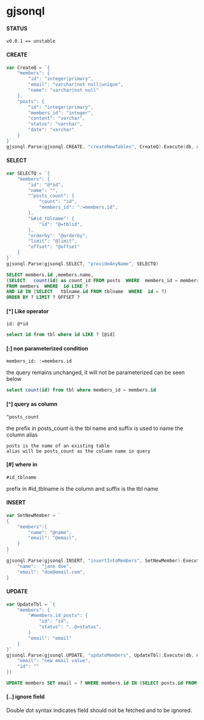 # gjsonql

#### STATUS
```
v0.0.1 == unstable
```

#### CREATE
```go
var CreateQ = `{
    "members": {
        "id": "integer|primary",
        "email": "varchar|not null|unique",
        "name": "varchar|not null"
    },
    "posts": {
		"id": "integer|primary",
        "members_id": "integer",
        "content": "varchar",
        "status": "varchar",
        "date": "varchar"
    }
}`
gjsonql.Parse(gjsonql.CREATE, "createNewTables", CreateQ).Execute(db, nil)
```

#### SELECT
```go
var SELECTQ = `{
    "members": {
        "id": "@*id",
        "name": "",
        "^posts_count": {
            "count": "id",
            "members_id": ":=members.id",
        },
        "&#id_tblname": {
            "id": "@=tblid",
        },
        "orderby": "@orderby",
        "limit": "@limit",
        "offset": "@offset"
    }
}`
gjsonql.Parse(gjsonql.SELECT, "provideAnyName", SELECTQ)
```

```sql
SELECT members.id ,members.name, 
(SELECT   count(id) as count_id FROM posts  WHERE  members_id = members.id) posts_count
FROM members  WHERE  id LIKE ? 
AND id IN (SELECT   tblname.id FROM tblname  WHERE  id = ?)
ORDER BY ? LIMIT ? OFFSET ?
```

#### [*] Like operator
```
id: @*id
```
```sql
select id from tbl where id LIKE ? [@id]
```

#### [:] non parameterized condition
```
members_id: :=members.id
```
the query remains unchanged, it will not be parameterized can be seen below

```sql
select count(id) from tbl where members_id = members.id
```

#### [^] query as column

```
^posts_count
```
the prefix in posts_count is the tbl name and suffix is used to name the column alias

```
posts is the name of an existing table
alias will be posts_count as the column name in query
```

#### [#] where in 
```
#id_tblname
```
prefix in #id_tblname is the column and suffix is the tbl name

#### INSERT
```go
var SetNewMember = `
{
    "members":{
        "name": "@name", 
        "email": "@email",
    }
}
`
gjsonql.Parse(gjsonql.INSERT, "insertIntoMembers", SetNewMember).Execute(db, map[string]interface{}{
    "name":  "jane doe",
    "email": "doe@email.com",
}
```

#### UPDATE
```go
var UpdateTbl = `{
	"members": {
		"#members.id_posts": {
			"id": "id",
			"status": "..@=status",
		}
		"email": "email"
	}	
}`
gjsonql.Parse(gjsonql.UPDATE, "updateMembers", UpdateTbl).Execute(db, map[string]interface{}{
    "email": "new email value",
    "id": ""
})
```

```sql
UPDATE members SET email = ? WHERE members.id IN (SELECT posts.id FROM posts WHERE posts.status = ?);
```

#### [..] ignore field
Double dot syntax indicates field should not be fetched and to be ignored.

